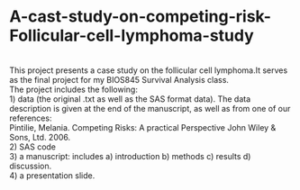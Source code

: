 # A-cast-study-on-competing-risk-Follicular-cell-lymphoma-study 
<br />
This project presents a case study on the follicular cell lymphoma.It serves as the final project for my BIOS845 Survival Analysis class.<br />
The project includes the following:<br />
1) data (the original .txt as well as the SAS format data). The data description is given at the end of the manuscript, as well as from one of our references: <br />
Pintilie, Melania. Competing Risks: A practical Perspective John Wiley & Sons, Ltd. 2006. <br />
2) SAS code <br />
3) a manuscript: includes a) introduction b) methods c) results d) discussion. <br />
4) a presentation slide.
